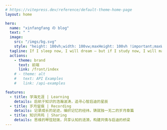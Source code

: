 ```yaml
---
# https://vitepress.dev/reference/default-theme-home-page
layout: home

hero:
  name: "xinfangfang の blog"
  text: " "
  image: 
    src: "/imgs/bg.svg"
    style: "height: 100vh;width: 100vw;maxHeight: 100vh !important;maxWidth: 100vw !important;"
  tagline: If I sleep now, I will dream — but if I study now, I will make my dreams come true.
  actions:
    - theme: brand
      text: 前端
      link: /front/index
    # - theme: alt
    #   text: API Examples
    #   link: /api-examples

features:
  - title: 学海无涯 | Learning
    details: 启航于知识的浩瀚波涛，追寻心智启迪的星辰
  - title: 岁月留痕 | Recording
    details: 记录成长的足迹，编织记忆的经纬，铸就独一无二的岁月章篇
  - title: 知识共鸣 | Sharing
    details: 思维的琴弦轻拨，共享认知的涟漪，构建共情与启迪的桥梁
---
```

